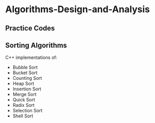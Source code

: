 # Algorithms-Design-and-Analysis

## Practice Codes

## Sorting Algorithms
C++ implementations of:

- Bubble Sort		
- Bucket Sort		
- Counting Sort		
- Heap Sort		
- Insertion Sort	
- Merge Sort		
- Quick Sort		
- Radix Sort		
- Selection Sort	
- Shell Sort		
